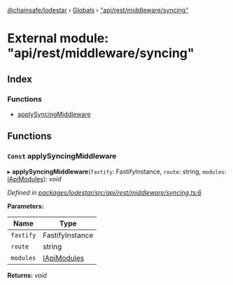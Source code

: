 [@chainsafe/lodestar](../README.md) › [Globals](../globals.md) › ["api/rest/middleware/syncing"](_api_rest_middleware_syncing_.md)

# External module: "api/rest/middleware/syncing"

## Index

### Functions

* [applySyncingMiddleware](_api_rest_middleware_syncing_.md#const-applysyncingmiddleware)

## Functions

### `Const` applySyncingMiddleware

▸ **applySyncingMiddleware**(`fastify`: FastifyInstance, `route`: string, `modules`: [IApiModules](../interfaces/_api_interface_.iapimodules.md)): *void*

*Defined in [packages/lodestar/src/api/rest/middleware/syncing.ts:6](https://github.com/ChainSafe/lodestar/blob/ad14d42a9/packages/lodestar/src/api/rest/middleware/syncing.ts#L6)*

**Parameters:**

Name | Type |
------ | ------ |
`fastify` | FastifyInstance |
`route` | string |
`modules` | [IApiModules](../interfaces/_api_interface_.iapimodules.md) |

**Returns:** *void*
